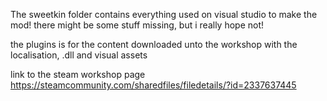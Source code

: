 The sweetkin folder contains everything used on visual studio to make the mod!
there might be some stuff missing, but i really hope not!

the plugins is for the content downloaded unto the workshop with the localisation, .dll and visual assets

link to the steam workshop page
https://steamcommunity.com/sharedfiles/filedetails/?id=2337637445
